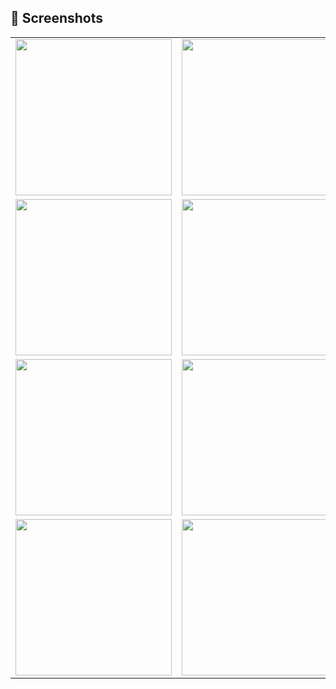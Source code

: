 ## 📸 Screenshots

<table>
  <tr>
    <td><img src="https://github.com/user-attachments/assets/46a88552-c097-4829-b32e-9cd2de5554d1" width="250"/></td>
    <td><img src="https://github.com/user-attachments/assets/b12e51ec-b00b-487f-ac1b-4b6fa187f3a7" width="250"/></td>
    <td><img src="https://github.com/user-attachments/assets/09a63709-ad26-4b3d-bfa2-8343ac536073" width="250"/></td>
  </tr>
  <tr>
    <td><img src="https://github.com/user-attachments/assets/9dcd056d-b318-4320-bef4-0690c79fed61" width="250"/></td>
    <td><img src="https://github.com/user-attachments/assets/2867e35e-4c0c-45ed-92ec-eaa1e69ec2c5" width="250"/></td>
    <td><img src="https://github.com/user-attachments/assets/2b78234d-a99f-4cd1-80af-f2b717503aa6" width="250"/></td>
  </tr>
  <tr>
    <td><img src="https://github.com/user-attachments/assets/1c72eecf-8a90-42ef-99da-bd2ac4ef2254" width="250"/></td>
    <td><img src="https://github.com/user-attachments/assets/df709ef5-6d73-4042-ab3a-1246573ba026" width="250"/></td>
    <td><img src="https://github.com/user-attachments/assets/ba34af6b-1ebb-46aa-a986-9651cb986aec" width="250"/></td>
  </tr>
  <tr>
    <td><img src="https://github.com/user-attachments/assets/f8db4a08-4ed5-4cb4-bf54-c6d6160d1b82" width="250"/></td>
    <td><img src="https://github.com/user-attachments/assets/bace2ef0-9811-40e0-844a-eb5129eb9626" width="250"/></td>
    <td><img src="https://github.com/user-attachments/assets/bcf7d898-9f83-4fd9-8fbb-150329e0a061" width="250"/></td>
  </tr>
</table>
